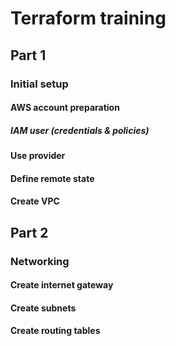 # Terraform training
## Part 1
### Initial setup
#### AWS account preparation
##### IAM user (credentials & policies)
#### Use provider
#### Define remote state
#### Create VPC
## Part 2
### Networking
#### Create internet gateway
#### Create subnets
#### Create routing tables